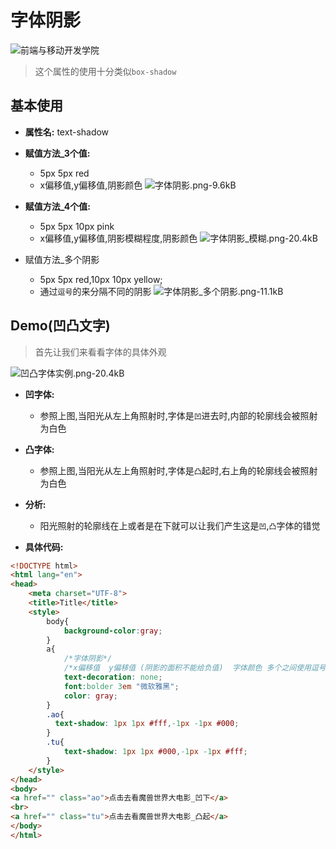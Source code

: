 # 字体阴影



![前端与移动开发学院][1]
>这个属性的使用十分类似`box-shadow`


## 基本使用
* **属性名:** text-shadow

* **赋值方法_3个值:**
  * 5px 5px red
  * x偏移值,y偏移值,阴影颜色
![字体阴影.png-9.6kB][2]

* **赋值方法_4个值:**
  * 5px 5px 10px pink
  * x偏移值,y偏移值,阴影模糊程度,阴影颜色
![字体阴影_模糊.png-20.4kB][3]

* 赋值方法_多个阴影
  * 5px 5px red,10px 10px yellow;
  * 通过`逗号`的来分隔不同的阴影
![字体阴影_多个阴影.png-11.1kB][4]

## Demo(凹凸文字)
> 首先让我们来看看字体的具体外观

![凹凸字体实例.png-20.4kB][5]

* **凹字体:**
  * 参照上图,当阳光从左上角照射时,字体是`凹`进去时,内部的轮廓线会被照射为白色
* **凸字体:**
  * 参照上图,当阳光从左上角照射时,字体是`凸`起时,右上角的轮廓线会被照射为白色


* **分析:**
  * 阳光照射的轮廓线在上或者是在下就可以让我们产生这是`凹`,`凸`字体的错觉

* **具体代码:**

```html
<!DOCTYPE html>
<html lang="en">
<head>
    <meta charset="UTF-8">
    <title>Title</title>
    <style>
        body{
            background-color:gray;
        }
        a{
            /*字体阴影*/
            /*x偏移值  y偏移值 (阴影的面积不能给负值)  字体颜色 多个之间使用逗号分隔*/
            text-decoration: none;
            font:bolder 3em "微软雅黑";
            color: gray;
        }
        .ao{
          text-shadow: 1px 1px #fff,-1px -1px #000;
        }
        .tu{
            text-shadow: 1px 1px #000,-1px -1px #fff;
        }
    </style>
</head>
<body>
<a href="" class="ao">点击去看魔兽世界大电影_凹下</a>
<br>
<a href="" class="tu">点击去看魔兽世界大电影_凸起</a>
</body>
</html>
```


  [1]: http://static.zybuluo.com/antumuFish/xfnngpb23mze67n7y3y9ir3l/desk.jpg
  [2]: http://static.zybuluo.com/antumuFish/3l4lt35ins97sg3r8qnkcy9n/%E5%AD%97%E4%BD%93%E9%98%B4%E5%BD%B1.png
  [3]: http://static.zybuluo.com/antumuFish/uzeiv0u0yrczkpd43bgnn1mz/%E5%AD%97%E4%BD%93%E9%98%B4%E5%BD%B1_%E6%A8%A1%E7%B3%8A.png
  [4]: http://static.zybuluo.com/antumuFish/mbz96eqdqy8oq004lh962tk9/%E5%AD%97%E4%BD%93%E9%98%B4%E5%BD%B1_%E5%A4%9A%E4%B8%AA%E9%98%B4%E5%BD%B1.png
  [5]: http://static.zybuluo.com/antumuFish/h1sij7ospig86hm7sn0evdbv/%E5%87%B9%E5%87%B8%E5%AD%97%E4%BD%93%E5%AE%9E%E4%BE%8B.png

